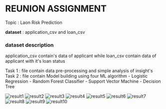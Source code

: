 # REUNION ASSIGNMENT

Topic : Laon Risk Prediction

**dataset** : application_csv and loan_csv

### dataset description 
application_csv contain's data of applicant while loan_csv contain data of applicant with it's loan status

Task 1 : file contain data pre-processing and simple analysis of insight's
Task 2 : file contain Model building using four ML algorithm
             - Logistic Regression
             - Random Forest Classifier
             - Support Vector Machine
             - Decision Tree

![result1](https://user-images.githubusercontent.com/87426167/209547944-031da97d-144a-48c2-933b-3fd5f557753d.png)
![result2](https://user-images.githubusercontent.com/87426167/209547958-dfc71bfa-0510-4bf0-9396-4824f64ae293.png)
![result3](https://user-images.githubusercontent.com/87426167/209547969-6caf5ae2-370e-460c-99f1-d18b40636945.png)
![result4](https://user-images.githubusercontent.com/87426167/209547977-19ce0781-4b2c-4a39-9763-c9d6503ca8a0.png)
![result5](https://user-images.githubusercontent.com/87426167/209547984-8f792df0-cee3-4fe9-8fc3-a113863965ac.png)
![result6](https://user-images.githubusercontent.com/87426167/209547992-eb3af4af-e3f7-4220-8e6e-6af888d5ab2a.png)
![result7](https://user-images.githubusercontent.com/87426167/209548000-054cc71a-5dc8-4a2a-8574-dc1a7a63da00.png)
![result8](https://user-images.githubusercontent.com/87426167/209548003-a79952fe-18cb-4164-8093-59393997bc4f.png)
![result9](https://user-images.githubusercontent.com/87426167/209548012-e34585be-d7ff-4c34-ac8f-87fbbdf168df.png)
![result10](https://user-images.githubusercontent.com/87426167/209548016-88698774-7834-44ba-84ee-a40aa1009bc2.png)




